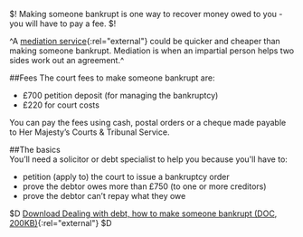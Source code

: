 $!
Making someone bankrupt is one way to recover money owed to you - you will have to pay a fee. 
$!

^A [mediation service](http://www.civilmediation.justice.gov.uk/ "Find a mediation service"){:rel="external"} could be quicker and cheaper than making someone bankrupt. Mediation is when an impartial person helps two sides work out an agreement.^

##Fees 
The court fees to make someone bankrupt are: 

+ £700 petition deposit (for managing the bankruptcy) 
+ £220 for court costs

You can pay the fees using cash, postal orders or a cheque made payable to Her Majesty’s Courts & Tribunal Service. 

##The basics  
You’ll need a solicitor or debt specialist to help you because you'll have to: 

+ petition (apply to) the court to issue a bankruptcy order 
+ prove the debtor owes more than £750 (to one or more creditors) 
+ prove the debtor can’t repay what they owe

$D
[Download Dealing with debt, how to make someone bankrupt (DOC, 200KB)](http://www.bis.gov.uk/assets/bispartners/insolvency/docs/publication-word/howtomake.doc "Guide: how to make someone bankrupt (DOC, 200KB)"){:rel="external"}
$D

